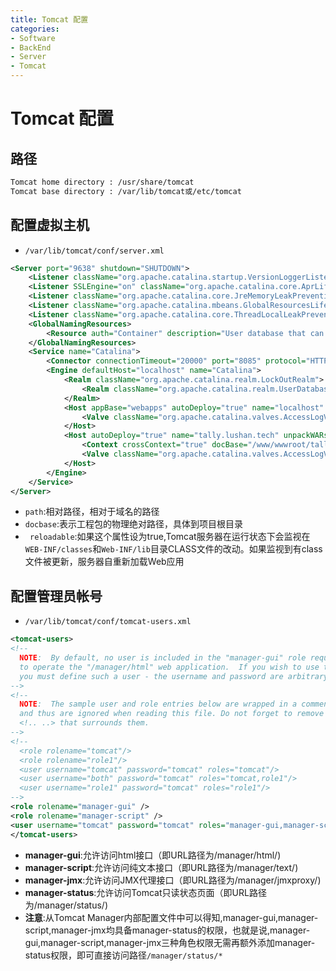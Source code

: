 ```yaml
---
title: Tomcat 配置
categories:
- Software
- BackEnd
- Server
- Tomcat
---
```

# Tomcat 配置

## 路径

```bash
Tomcat home directory : /usr/share/tomcat
Tomcat base directory : /var/lib/tomcat或/etc/tomcat
```

## 配置虚拟主机

- `/var/lib/tomcat/conf/server.xml`

```xml
<Server port="9638" shutdown="SHUTDOWN">
    <Listener className="org.apache.catalina.startup.VersionLoggerListener" />
    <Listener SSLEngine="on" className="org.apache.catalina.core.AprLifecycleListener" />
    <Listener className="org.apache.catalina.core.JreMemoryLeakPreventionListener" />
    <Listener className="org.apache.catalina.mbeans.GlobalResourcesLifecycleListener" />
    <Listener className="org.apache.catalina.core.ThreadLocalLeakPreventionListener" />
    <GlobalNamingResources>
        <Resource auth="Container" description="User database that can be updated and saved" factory="org.apache.catalina.users.MemoryUserDatabaseFactory" name="UserDatabase" pathname="conf/tomcat-users.xml" type="org.apache.catalina.UserDatabase" />
    </GlobalNamingResources>
    <Service name="Catalina">
        <Connector connectionTimeout="20000" port="8085" protocol="HTTP/1.1" redirectPort="8490" />
        <Engine defaultHost="localhost" name="Catalina">
            <Realm className="org.apache.catalina.realm.LockOutRealm">
                <Realm className="org.apache.catalina.realm.UserDatabaseRealm" resourceName="UserDatabase" />
            </Realm>
            <Host appBase="webapps" autoDeploy="true" name="localhost" unpackWARs="true">
                <Valve className="org.apache.catalina.valves.AccessLogValve" directory="logs" pattern="%h %l %u %t &quot;%r&quot; %s %b" prefix="localhost_access_log" suffix=".txt" />
            </Host>
            <Host autoDeploy="true" name="tally.lushan.tech" unpackWARs="true" xmlNamespaceAware="false" xmlValidation="false">
                <Context crossContext="true" docBase="/www/wwwroot/tally.lushan.tech" path="/" reloadable="true" />
                <Valve className="org.apache.catalina.valves.AccessLogValve" directory="logs" pattern="%h %l %u %t &quot;%r&quot; %s %b" prefix="localhost_access_log" suffix=".txt" />
            </Host>
        </Engine>
    </Service>
</Server>
```

- `path`:相对路径，相对于域名的路径
- `docbase`:表示工程包的物理绝对路径，具体到项目根目录
- ` reloadable`:如果这个属性设为true,Tomcat服务器在运行状态下会监视在`WEB-INF/classes`和`Web-INF/lib`目录CLASS文件的改动。如果监视到有class文件被更新，服务器自重新加载Web应用

## 配置管理员帐号

- `/var/lib/tomcat/conf/tomcat-users.xml`

```xml
<tomcat-users>
<!--
  NOTE:  By default, no user is included in the "manager-gui" role required
  to operate the "/manager/html" web application.  If you wish to use this app
  you must define such a user - the username and password are arbitrary.
-->
<!--
  NOTE:  The sample user and role entries below are wrapped in a comment
  and thus are ignored when reading this file. Do not forget to remove
  <!.. ..> that surrounds them.
-->
<!--
  <role rolename="tomcat"/>
  <role rolename="role1"/>
  <user username="tomcat" password="tomcat" roles="tomcat"/>
  <user username="both" password="tomcat" roles="tomcat,role1"/>
  <user username="role1" password="tomcat" roles="role1"/>
-->
<role rolename="manager-gui" />
<role rolename="manager-script" />
<user username="tomcat" password="tomcat" roles="manager-gui,manager-script" />
</tomcat-users>
```

- **manager-gui**:允许访问html接口（即URL路径为/manager/html/)
- **manager-script**:允许访问纯文本接口（即URL路径为/manager/text/)
- **manager-jmx**:允许访问JMX代理接口（即URL路径为/manager/jmxproxy/)
- **manager-status**:允许访问Tomcat只读状态页面（即URL路径为/manager/status/)
-  **注意**:从Tomcat Manager内部配置文件中可以得知,manager-gui,manager-script,manager-jmx均具备manager-status的权限，也就是说,manager-gui,manager-script,manager-jmx三种角色权限无需再额外添加manager-status权限，即可直接访问路径`/manager/status/*`